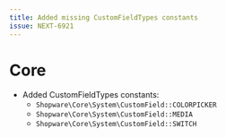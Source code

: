 ```yaml
---
title: Added missing CustomFieldTypes constants 
issue: NEXT-6921
---
```

# Core
* Added CustomFieldTypes constants:
    - `Shopware\Core\System\CustomField::COLORPICKER`
    - `Shopware\Core\System\CustomField::MEDIA`
    - `Shopware\Core\System\CustomField::SWITCH`
